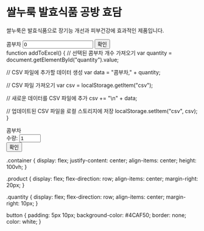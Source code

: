 <!DOCTYPE html>
<html>
<head>
</head>
<body>
 <h1>쌀누룩 발효식품 공방 효담</h1>
 <p>쌀누룩은 발효식품으로 장기능 개선과 피부건강에 효과적인 제품입니다.</p>

 <div>
  <span>콤부차</span>
  <input type="number" id="quantity" value="0" min="0">
  <button onclick="addToExcel()">확인</button>
</div>
function addToExcel() {
  // 선택된 콤부차 개수 가져오기
  var quantity = document.getElementById("quantity").value;
  
  // CSV 파일에 추가할 데이터 생성
  var data = "콤부차," + quantity;
  
  // CSV 파일 가져오기
  var csv = localStorage.getItem("csv");
  
  // 새로운 데이터를 CSV 파일에 추가
  csv += "\n" + data;
  
  // 업데이트된 CSV 파일을 로컬 스토리지에 저장
  localStorage.setItem("csv", csv);
}

 
 
 
<div class="container">
  <div class="product">
    <span>콤부차</span>
    <div class="quantity">
      <span>수량:</span>
      <input type="number" min="1" max="10" value="1" id="quantity">
    </div>
    <button id="add-to-cart">확인</button>
  </div>
</div>
 
.container {
  display: flex;
  justify-content: center;
  align-items: center;
  height: 100vh;
}

.product {
  display: flex;
  flex-direction: row;
  align-items: center;
  margin-right: 20px;
}

.quantity {
  display: flex;
  flex-direction: row;
  align-items: center;
  margin-right: 10px;
}

button {
  padding: 5px 10px;
  background-color: #4CAF50;
  border: none;
  color: white;
}
